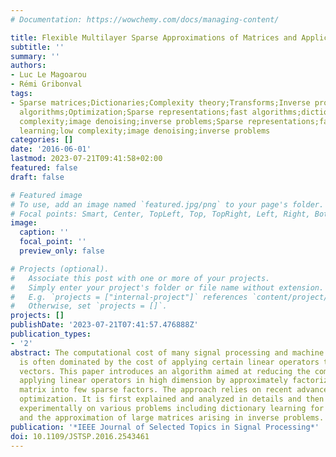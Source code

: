 ```yaml
---
# Documentation: https://wowchemy.com/docs/managing-content/

title: Flexible Multilayer Sparse Approximations of Matrices and Applications
subtitle: ''
summary: ''
authors:
- Luc Le Magoarou
- Rémi Gribonval
tags:
- Sparse matrices;Dictionaries;Complexity theory;Transforms;Inverse problems;Approximation
  algorithms;Optimization;Sparse representations;fast algorithms;dictionary learning;low
  complexity;image denoising;inverse problems;Sparse representations;fast algorithms;dictionary
  learning;low complexity;image denoising;inverse problems
categories: []
date: '2016-06-01'
lastmod: 2023-07-21T09:41:58+02:00
featured: false
draft: false

# Featured image
# To use, add an image named `featured.jpg/png` to your page's folder.
# Focal points: Smart, Center, TopLeft, Top, TopRight, Left, Right, BottomLeft, Bottom, BottomRight.
image:
  caption: ''
  focal_point: ''
  preview_only: false

# Projects (optional).
#   Associate this post with one or more of your projects.
#   Simply enter your project's folder or file name without extension.
#   E.g. `projects = ["internal-project"]` references `content/project/deep-learning/index.md`.
#   Otherwise, set `projects = []`.
projects: []
publishDate: '2023-07-21T07:41:57.476888Z'
publication_types:
- '2'
abstract: The computational cost of many signal processing and machine learning techniques
  is often dominated by the cost of applying certain linear operators to high-dimensional
  vectors. This paper introduces an algorithm aimed at reducing the complexity of
  applying linear operators in high dimension by approximately factorizing the corresponding
  matrix into few sparse factors. The approach relies on recent advances in nonconvex
  optimization. It is first explained and analyzed in details and then demonstrated
  experimentally on various problems including dictionary learning for image denoising
  and the approximation of large matrices arising in inverse problems.
publication: '*IEEE Journal of Selected Topics in Signal Processing*'
doi: 10.1109/JSTSP.2016.2543461
---
```

